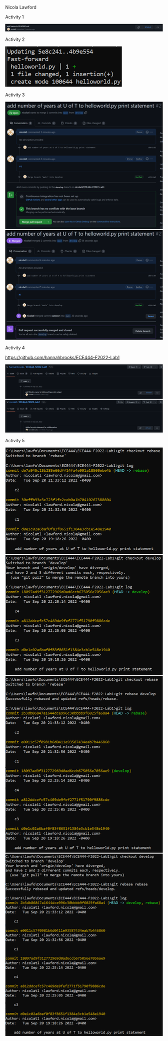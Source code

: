 Nicola Lawford

Activity 1

![Alt text](/images/Activity1.png)

Activity 2

![Alt text](/images/Activity2.png)

Activity 3

![Alt text](/images/Activity3.png)
![Alt text](/images/Activity3-merged.png)

Activity 4

https://github.com/hannahbrooks/ECE444-F2022-Lab1

![Alt text](/images/Activity4-mychange.png)
![Alt text](/images/Activity4-hannahchange.png)

Activity 5

![Alt text](/images/Activity5-rebaselog1.png)
![Alt text](/images/Activity5-developlog1.png)
![Alt text](/images/Activity5-rebase1.png)
![Alt text](/images/Activity5-rebase2.png)

